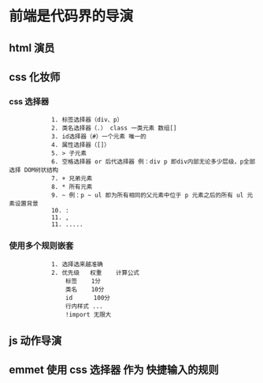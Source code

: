 #  前端是代码界的导演
##      html  演员 

##      css   化妆师 
###         css 选择器
                1. 标签选择器（div、p）
                2. 类名选择器（.） class 一类元素 数组[]
                3. id选择器（#）一个元素 唯一的
                4. 属性选择器（[]）
                5. > 子元素
                6. 空格选择器 or 后代选择器 例：div p 即div内部无论多少层级，p全部选择 DOM树状结构
                7. + 兄弟元素 
                8. * 所有元素
                9. ~ 例：p ~ ul 即为所有相同的父元素中位于 p 元素之后的所有 ul 元素设置背景
                10. :
                11. ,
                11. .....
            
###         使用多个规则嵌套
                1. 选择选来越准确
                2. 优先级   权重    计算公式
                    标签    1分
                    类名    10分
                    id      100分
                    行内样式 ...
                    !import 无限大

##      js    动作导演

##      emmet 使用 css 选择器 作为 快捷输入的规则